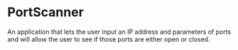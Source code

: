 # PortScanner
An application that lets the user input an IP address and parameters of ports and will allow the user to see if those ports are either open or closed.
